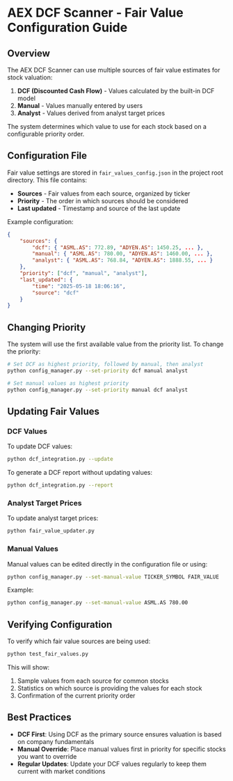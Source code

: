 # AEX DCF Scanner - Fair Value Configuration Guide

## Overview

The AEX DCF Scanner can use multiple sources of fair value estimates for stock valuation:

1. **DCF (Discounted Cash Flow)** - Values calculated by the built-in DCF model
2. **Manual** - Values manually entered by users
3. **Analyst** - Values derived from analyst target prices

The system determines which value to use for each stock based on a configurable priority order.

## Configuration File

Fair value settings are stored in `fair_values_config.json` in the project root directory. This file contains:

- **Sources** - Fair values from each source, organized by ticker
- **Priority** - The order in which sources should be considered
- **Last updated** - Timestamp and source of the last update

Example configuration:
```json
{
    "sources": {
        "dcf": { "ASML.AS": 772.89, "ADYEN.AS": 1450.25, ... },
        "manual": { "ASML.AS": 780.00, "ADYEN.AS": 1460.00, ... },
        "analyst": { "ASML.AS": 768.84, "ADYEN.AS": 1888.55, ... }
    },
    "priority": ["dcf", "manual", "analyst"],
    "last_updated": {
        "time": "2025-05-18 18:06:16",
        "source": "dcf"
    }
}
```

## Changing Priority

The system will use the first available value from the priority list. To change the priority:

```bash
# Set DCF as highest priority, followed by manual, then analyst
python config_manager.py --set-priority dcf manual analyst

# Set manual values as highest priority
python config_manager.py --set-priority manual dcf analyst
```

## Updating Fair Values

### DCF Values
To update DCF values:
```bash
python dcf_integration.py --update
```

To generate a DCF report without updating values:
```bash
python dcf_integration.py --report
```

### Analyst Target Prices
To update analyst target prices:
```bash
python fair_value_updater.py
```

### Manual Values
Manual values can be edited directly in the configuration file or using:
```bash
python config_manager.py --set-manual-value TICKER_SYMBOL FAIR_VALUE
```

Example:
```bash
python config_manager.py --set-manual-value ASML.AS 780.00
```

## Verifying Configuration

To verify which fair value sources are being used:
```bash
python test_fair_values.py
```

This will show:
1. Sample values from each source for common stocks
2. Statistics on which source is providing the values for each stock
3. Confirmation of the current priority order

## Best Practices

- **DCF First**: Using DCF as the primary source ensures valuation is based on company fundamentals
- **Manual Override**: Place manual values first in priority for specific stocks you want to override
- **Regular Updates**: Update your DCF values regularly to keep them current with market conditions
